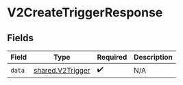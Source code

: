 # V2CreateTriggerResponse


## Fields

| Field                                                | Type                                                 | Required                                             | Description                                          |
| ---------------------------------------------------- | ---------------------------------------------------- | ---------------------------------------------------- | ---------------------------------------------------- |
| `data`                                               | [shared.V2Trigger](../../models/shared/v2trigger.md) | :heavy_check_mark:                                   | N/A                                                  |